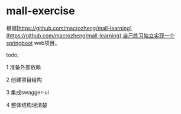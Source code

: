 # mall-exercise

根据[https://github.com/macrozheng/mall-learning](https://github.com/macrozheng/mall-learning),自己练习独立实现一个springboot web项目。

todo;

1 准备外部依赖

2 创建项目结构

3 集成swagger-ui

4 整体结构理清楚